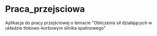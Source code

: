 # Praca_przejsciowa

Aplikacja do pracy przejściowej o temacie "Obliczenia sił działających w układzie tłokowo-korbowym silnika spalinowego"